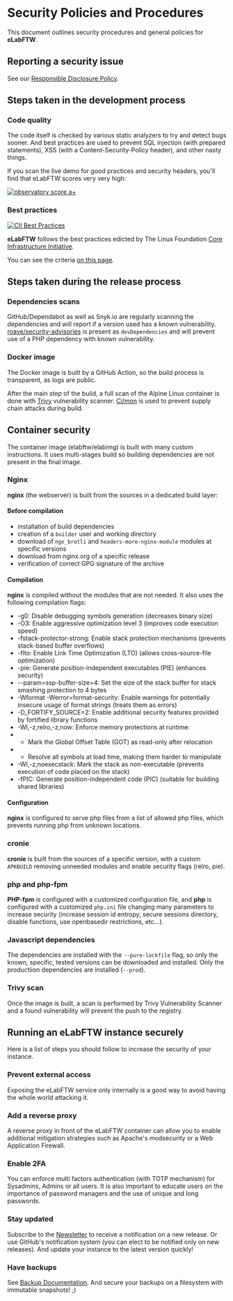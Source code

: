 # Security Policies and Procedures

This document outlines security procedures and general policies for **eLabFTW**.

## Reporting a security issue

See our [Responsible Disclosure Policy](https://www.deltablot.com/security/).

## Steps taken in the development process

### Code quality

The code itself is checked by various static analyzers to try and detect bugs sooner. And best practices are used to prevent SQL injection (with prepared statements), XSS (with a Content-Security-Policy header), and other nasty things.

If you scan the live demo for good practices and security headers, you'll find that eLabFTW scores very very high:

[![observatory score a+](https://i.imgur.com/mT9GH9I.png)](https://observatory.mozilla.org/analyze/demo.elabftw.net)

### Best practices

[![CII Best Practices](https://bestpractices.coreinfrastructure.org/projects/2766/badge)](https://bestpractices.coreinfrastructure.org/projects/2766)

**eLabFTW** follows the best practices edicted by The Linux Foundation [Core Infrastructure Initiative](https://bestpractices.coreinfrastructure.org/en).

You can see the criteria [on this page](https://bestpractices.coreinfrastructure.org/en/projects/2766).

## Steps taken during the release process

### Dependencies scans

GitHub/Dependabot as well as Snyk.io are regularly scanning the dependencies and will report if a version used has a known vulnerability. [roave/security-advisories](https://github.com/Roave/SecurityAdvisories) is present as `devDependencies` and will prevent use of a PHP dependency with known vulnerability.

### Docker image

The Docker image is built by a GitHub Action, so the build process is transparent, as logs are public.

After the main step of the build, a full scan of the Alpine Linux container is done with [Trivy](https://github.com/aquasecurity/trivy-action) vulnerability scanner. [Ci/mon](https://cycode.com/cimon-build-hardening/) is used to prevent supply chain attacks during build.

## Container security

The container image (elabftw/elabimg) is built with many custom instructions. It uses multi-stages build so building dependencies are not present in the final image.

### Nginx

**nginx** (the webserver) is built from the sources in a dedicated build layer:

#### Before compilation

* installation of build dependencies
* creation of a `builder` user and working directory
* download of `ngx_brotli` and `headers-more-nginx-module` modules at specific versions
* download from nginx.org of a specific release
* verification of correct GPG signature of the archive

#### Compilation

**nginx** is compiled without the modules that are not needed. It also uses the following compilation flags:

* -g0: Disable debugging symbols generation (decreases binary size)
* -O3: Enable aggressive optimization level 3 (improves code execution speed)
* -fstack-protector-strong: Enable stack protection mechanisms (prevents stack-based buffer overflows)
* -flto: Enable Link Time Optimization (LTO) (allows cross-source-file optimization)
* -pie: Generate position-independent executables (PIE) (enhances security)
* --param=ssp-buffer-size=4: Set the size of the stack buffer for stack smashing protection to 4 bytes
* -Wformat -Werror=format-security: Enable warnings for potentially insecure usage of format strings (treats them as errors)
* -D_FORTIFY_SOURCE=2: Enable additional security features provided by fortified library functions
* -Wl,-z,relro,-z,now: Enforce memory protections at runtime:
*    - Mark the Global Offset Table (GOT) as read-only after relocation
*    - Resolve all symbols at load time, making them harder to manipulate
* -Wl,-z,noexecstack: Mark the stack as non-executable (prevents execution of code placed on the stack)
* -fPIC: Generate position-independent code (PIC) (suitable for building shared libraries)

#### Configuration

**nginx** is configured to serve php files from a list of allowed php files, which prevents running php from unknown locations.

### cronie

**cronie** is built from the sources of a specific version, with a custom `APKBUILD` removing unneeded modules and enable security flags (relro, pie).

### php and php-fpm

**PHP-fpm** is configured with a customized configuration file, and **php** is configured with a customized `php.ini` file changing many parameters to increase security (increase session id entropy, secure sessions directory, disable functions, use openbasedir restrictions, etc...).

### Javascript dependencies

The dependencies are installed with the `--pure-lockfile` flag, so only the known, specific, tested versions can be downloaded and installed. Only the productiion dependencies are installed (`--prod`).

### Trivy scan

Once the image is built, a scan is performed by Trivy Vulnerability Scanner and a found vulnerability will prevent the push to the registry.

## Running an eLabFTW instance securely

Here is a list of steps you should follow to increase the security of your instance.

### Prevent external access

Exposing the eLabFTW service only internally is a good way to avoid having the whole world attacking it.

### Add a reverse proxy

A reverse proxy in front of the eLabFTW container can allow you to enable additional mitigation strategies such as Apache's modsecurity or a Web Application Firewall.

### Enable 2FA

You can enforce multi factors authentication (with TOTP mechanism) for Sysadmins, Admins or all users. It is also important to educate users on the importance of password managers and the use of unique and long passwords.

### Stay updated

Subscribe to the [Newsletter](http://eepurl.com/bTjcMj) to receive a notification on a new release. Or use GitHub's notification system (you can elect to be notified only on new releases). And update your instance to the latest version quickly!

### Have backups

See [Backup Documentation](https://doc.elabftw.net/backup.html). And secure your backups on a filesystem with immutable snapshots! ;)
